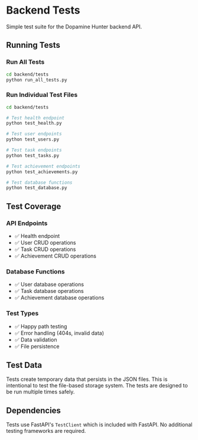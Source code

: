# Backend Tests

Simple test suite for the Dopamine Hunter backend API.

## Running Tests

### Run All Tests
```bash
cd backend/tests
python run_all_tests.py
```

### Run Individual Test Files
```bash
cd backend/tests

# Test health endpoint
python test_health.py

# Test user endpoints
python test_users.py

# Test task endpoints
python test_tasks.py

# Test achievement endpoints
python test_achievements.py

# Test database functions
python test_database.py
```

## Test Coverage

### API Endpoints
- ✅ Health endpoint
- ✅ User CRUD operations
- ✅ Task CRUD operations
- ✅ Achievement CRUD operations

### Database Functions
- ✅ User database operations
- ✅ Task database operations
- ✅ Achievement database operations

### Test Types
- ✅ Happy path testing
- ✅ Error handling (404s, invalid data)
- ✅ Data validation
- ✅ File persistence

## Test Data

Tests create temporary data that persists in the JSON files. This is intentional to test the file-based storage system. The tests are designed to be run multiple times safely.

## Dependencies

Tests use FastAPI's `TestClient` which is included with FastAPI. No additional testing frameworks are required.
